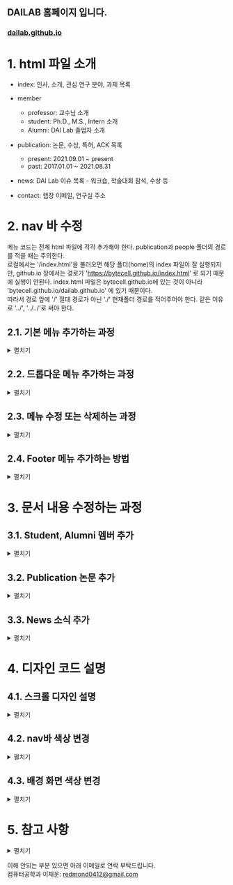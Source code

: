 ## DAILAB 홈페이지 입니다.

### [dailab.github.io](https://bytecell.github.io/dailab.github.io/)

# 1. html 파일 소개
* index: 인사, 소개, 관심 연구 분야, 과제 목록

* member

    * professor: 교수님 소개
    * student: Ph.D., M.S., Intern 소개
    * Alumni: DAI Lab 졸업자 소개

* publication: 논문, 수상, 특허, ACK 목록

    * present: 2021.09.01 ~ present
    * past: 2017.01.01 ~ 2021.08.31

* news: DAI Lab 이슈 목록 - 워크숍, 학술대회 참석, 수상 등

* contact: 랩장 이메일, 연구실 주소


# 2. nav 바 수정 

메뉴 코드는 전체 html 파일에 각각 추가해야 한다. publication과 people 폴더의 경로를 적을 때는 주의한다.  
로컬에서는 '/index.html'을 불러오면 해당 폴더(home)의 index 파일이 잘 실행되지만, github.io 창에서는 경로가 'https://bytecell.github.io/index.html' 로 되기 때문에 실행이 안된다.
index.html 파일은 bytecell.github.io에 있는 것이 아니라 'bytecell.github.io/dailab.github.io' 에 있기 때문이다.   
따라서 경로 앞에 '/' 절대 경로가 아닌 './' 현재폴더 경로를 적어주어야 한다. 같은 이유로 '../', '../../'로 써야 한다.

## 2.1. 기본 메뉴 추가하는 과정


<details>
  <summary>펼치기</summary>  


* 주 메뉴 추가하는 과정 (예: News 옆에 하나 추가하기)  
  
  
  ---
  * 기본 nav 바에 추가 (예: plus.html)
    * plus.html을 만든다.

    * 만들고자 하는 위치에 다음과 같은 메뉴 코드를 추가한다.
       ``` html
       <li class="dropdown"><a href="./plus.html" data-target="plus">Plus</a></li>
       ```
    * 결과
       
       <img src="https://github.com/user-attachments/assets/f3be63d5-7343-4e7d-a297-b46d75c54c53" width=1000px;>
       <img src="https://github.com/user-attachments/assets/0f299284-1595-47cc-8621-4ab1077d4d81" width=1000px;>
       
    * 주의: 메뉴가 늘어났으므로 화면을 가로로 줄였을 때 nav바가 깨질 수 있다. 그럼 css - nav 클래스의 margin-right를 아래 주석과 같이 적절하게 조정하면 된다.
      
       <img src ="https://github.com/user-attachments/assets/f46a38f7-5087-405a-87c3-6df2443d694d" width=500px>


       ``` css
       .nav {
           margin-right: 15vw; /*  15vw -> 10vw */
       }
       ```

    * 수정 결과
      
       <img src="https://github.com/user-attachments/assets/03adc951-a148-491f-9648-b45a0cf60c1e" width= 500px>
    
  
---
  
  * media nav 바에 추가 (예: plus.html)
     * plus.html을 만든다.
       
     * 만들고자 하는 위치에 다음과 같은 메뉴 코드를 추가한다.
       ```html
       <li><a href="./plus.html" data-target="plus">Plus</a></li>
       ```
     * 결과
     
      <img src ="https://github.com/user-attachments/assets/97819168-115d-4b17-a1a6-ecd13aeae2b0" width=400px>
      <img src ="https://github.com/user-attachments/assets/8b972a82-066e-4369-94f0-56371e17ef48" width=400px>

</details>



## 2.2. 드롭다운 메뉴 추가하는 과정

<details>
  <summary>펼치기</summary>  


* 주 메뉴와 부 메뉴 추가하는 과정
  
  ---
  * 기본 nav 바에 추가
    * one.html, two.html을 만든다. - 드롭다운 메뉴들
      
    * 만들고자 하는 위치에 다음과 같은 메뉴 코드를 추가한다.
       ```html
       <li class="dropdown">
          <a href="#">Plus <i class="fas fa-caret-down"></i></a>
          <div class="dropdown-content">  <!-- 드롭다운 메뉴들 이름이 길면 content1, 짧으면 content 사용 -->
               <!-- 아래 부 메뉴들 나열 - 추가하고 싶을 때는 그냥 쭉 나열하기 -->
              <a class="dropdown-item" href="./one.html" data-target="one">one</a>
              <a class="dropdown-item" href="./two.html" data-target="two">two</a>
          </div>
       </li>
       ```
       
    * 결과
   
      <img src ="https://github.com/user-attachments/assets/80c6a172-c2bb-4a01-8044-68ac508350eb" width=500px>
      <img src ="https://github.com/user-attachments/assets/40def3e6-6e83-44cf-a426-851633811cf3" width=600px>


    * 주의: 메뉴가 늘어났으므로 화면을 가로로 줄였을 때 nav바가 깨질 수 있다. 그럼 css - nav 클래스의 margin-right를 아래 주석과 같이 적절하게 조정하면 된다.
      
       <img src ="https://github.com/user-attachments/assets/f46a38f7-5087-405a-87c3-6df2443d694d" width=500px>


       ``` css
       .nav {
           margin-right: 15vw; /*  15vw -> 10vw */
       }
       ```

    * 수정 결과
      
       <img src="https://github.com/user-attachments/assets/03adc951-a148-491f-9648-b45a0cf60c1e" width= 500px>

---

  * media nav 바에 추가 (예: plus.html)
    * one.html, two.html을 만든다. - 드롭다운 메뉴들
      
    * 만들고자 하는 위치에 다음과 같은 메뉴 코드를 추가한다.
       ```html
       <li class="dropdown">
          <a href="#">Plus <i class="fas fa-caret-down"></i></a>
          <div class="dropdown-content">  <!-- 드롭다운 메뉴들 이름이 길면 content1, 짧으면 content 사용 -->
               <!-- 아래 부 메뉴들 나열 - 추가하고 싶을 때는 그냥 쭉 나열하기 -->
              <a class="dropdown-item" href="./one.html" data-target="one">one</a>
              <a class="dropdown-item" href="./two.html" data-target="two">two</a>
          </div>
       </li>
       ```
       
    * 결과
      
      <img src="https://github.com/user-attachments/assets/c0ad1c8b-d024-4dab-bccb-09ff78f81103" width= 400px>
      <img src="https://github.com/user-attachments/assets/21f5ddea-b5fb-4de4-81ff-7a5764985632" width= 400px>

</details>

## 2.3. 메뉴 수정 또는 삭제하는 과정

<details>
  <summary>펼치기</summary>  

* 기존의 주/부메뉴의 제목을 수정하거나 삭제하는 과정

  * 수정  

    * News 대신 Hot Issue로 바꾸고 싶을 때는 아래 코드처럼 </a> 앞 문구를 바꾸면 된다.
        ``` html
        <li class="dropdown"><a href="./news.html" data-target="news">News</a></li>
        <li class="dropdown"><a href="./news.html" data-target="news">Hot Issue</a></li>
        ```

    * 결과
  
      <img src="https://github.com/user-attachments/assets/2093045f-7a2d-41ea-aef7-e32911ce2a00" width= 600px>

    ---
    
  * 삭제  

    * 위 사진에서 Hot Issue를 삭제하려면 아래 코드처럼 수정하면 된다.
        ``` html
        <li class="dropdown"><a href="./news.html" data-target="news">News</a></li>
        ```

    * 결과
  
      <img src="https://github.com/user-attachments/assets/18a3794a-d6f1-4989-beda-0f9d4ef0b187" width= 600px>

</details>

## 2.4. Footer 메뉴 추가하는 방법

<details>
  <summary>펼치기</summary>  

* plus.html 만들기
* footer class에 코드 추가
  
  경로 설정에 주의
  ``` css
  <a href="./plus.html" class="menu-item">Plus</a>
  ```
  
* 결과
  
  <img src="https://github.com/user-attachments/assets/7d69c13b-d292-41a8-afe3-2b7a02b3fbed" width= 600px>


</details>



# 3. 문서 내용 수정하는 과정 

## 3.1. Student, Alumni 멤버 추가

<details>
  <summary>펼치기</summary>  

* /assets/member/miso.jpg 저장하기
* member-imgs class에 코드 추가
    
  경로 설정에 주의
  아래 코드를 Student 또는 Alumni 파일에 복붙하면 된다.
  ``` html
  <div class="img">
      <img src="../assets/member/miso.jpg" alt="miso">
      <p>Mi-So</p>
      <p class="sub-text">Undergraduate researcher (2024. 8~)<br><br>Language models<br>Web Programming</p>
  </div>
  ```
  
* 결과
  
  <img src="https://github.com/user-attachments/assets/44d538c8-6166-4346-8919-a10d3603c809" width= 600px>

</details>



## 3.2. Publication 논문 추가

<details>
  <summary>펼치기</summary>  

present와 past는 html 구조가 같고, 논문 입력 방식은 아래와 같다.

> ##### 문장 구조
>
> * 학술 논문 등급 or 학회 유형
> * 저자 정보
> * 제목
> * 게재된 저널 정보
> * 게재 날짜. : 만약 게재되지 않았다면 일월 제외하고 [저널 정보, _2024 (accepted)_]
> * 연구 지원 정보(ACK)
> * 해당 SCI 논문으로 졸업할(졸업한) 대학원생 이름
>
> EX)
> ``` html
> <li><p>[학술 논문 등급 or 학회 유형]</p> 저자 정보, "제목" 게재된 저널 정보, 게재 날짜. [연구 지원 정보(ACK)]</li>
> ```
>

* 추가하고자 하는 파트의 media-body 클래스에 코드 추가
* 아래 코드를 present 또는 past 파일에 복붙하면 된다.

  ``` html
  <li><p>[국제탐정대회]</p> Do-Il, Mi-Ran Nam and Young-Seob Jeong, "Dangerous Love: Exploring the Romance at Crime Scenes of Do-Il Nam and Mi-Ran" Biomolecules, Vol. 11(12), Issue 1750, pp.1-15, November 24, 2024. [ACK: None]</li>
  ```
  
* 결과
  
  <img src="https://github.com/user-attachments/assets/411fa5cb-2ee5-4641-9b7a-217831befb43" width= 600px>

</details>


## 3.3. News 소식 추가

<details>
  <summary>펼치기</summary>  

3.3.1은 title클래스로 시작하고, 3.3.2는 post 클래스로 시작한다.

### 3.3.1. 사진이 없을 때

> ##### 문장 구조
>
> * News 분류
> * 연도와 대회명 + 제목 + 팀명
> * (장소, 날짜)
>
> EX)
> ``` html
> <div class="title"><li><p>[News 분류]</p> 연도와 대회명 + 제목 + 팀명 (장소, 날짜) </li></div>
> ```  
>  


    

* 추가하고자 하는 연도의 news 클래스에 아래 코드 추가

  ``` html
  <div class="title"><li><p>[대상]</p> 2023 DAI 소프트웨어 경진대회, 팀명: dailab egg (충북대학교 E8-1, October 26, 2024)</li></div>
  ```
  
* 결과
  
  <img src="https://github.com/user-attachments/assets/bbb4b89b-fbf0-46e1-898a-469f71d82189" width= 600px>




### 3.3.2. 사진이 있을 때

사진이 있을 때는 문장을 클릭하면 사진이 슬라이드 된다.

> ##### 문장 구조
>
> * News 분류
> * 연도와 대회명 + 제목 + 팀명
> * (장소, 날짜)
> * 이미지 표시 아이콘
>
> EX)
> ``` html
> <div class="post">
>     <div class="title">
>         <li>
>             <p>[News 분류]</p> 연도와 대회명 + 제목 + 팀명 (장소, 날짜) 
>             <span class="fa-solid fa-images"></span>
>         </li>
>     </div>
>     <div class="content">
>         <img src="사진 경로" alt="사진 명칭">
>         <img src="사진 경로" alt="사진 명칭">
>     </div>
>  </div>
> ```  
>  



        

* 추가할 사진을 ./asset/news에 저장
* 추가하고자 하는 연도의 news 클래스에 아래 코드 추가


  ``` html
  <div class="post">
     <div class="title">
         <li>
             <p>[대상]</p> 2023 DAI 소프트웨어 경진대회, 팀명: dailab egg (충북대학교 E8-1, October 26, 2024)
             <span class="fa-solid fa-images"></span>
         </li>
     </div>
     <div class="content">
         <img src="./assets/news/사진1.jpg" alt="EMNLP_2023_1">
         <img src="./assets/news/사진2.jpg" alt="EMNLP_2023_2">
     </div>
  </div>
  ```
  
* 결과
  
  <img src="https://github.com/user-attachments/assets/2a8c9760-62a3-4d96-afac-39461a01a331" width= 600px>

</details>



# 4. 디자인 코드 설명

## 4.1. 스크롤 디자인 설명

<details>
  <summary>펼치기</summary>  

* style.css 파일의 9번 줄 이후 수정
* 스크롤바 css를 그림으로 나타내면 아래 사진과 같다.

  <img src="https://github.com/user-attachments/assets/69745c96-8096-4e2f-b8e3-555cde7b6900" width= 600px>


* 스크롤바 background 스타일

  linear-gradient(to bottom,  ,  ,  ,  )는 위에서 밑으로 색상 그라데이션을 주는 코드이다. 아래 코드는 0 ~ 20은 짙은 남색, 20 ~ 100은 흰색을 보여준다. 이렇게 한 이유는 nav바 색상(남색)과 그 아래 흰색 background가 스크롤바 색상과 이어지게 하기 위해서이다.
  
  만약 background: linear-gradient(to bottom, #6a11cb 0%, #2575fc 50%, #6a11cb 100%); 이렇게 하면 보라색 (#6a11cb)에서 시작하여 파란색 (#2575fc)으로 변화하고, 다시 보라색으로 변화하는 디자인이 된다. 그라데이션.
  
  ``` html
   body::-webkit-scrollbar{
       width: 15px;
       background: linear-gradient(to bottom, #1b2021 0%, #1b2021 20%, #fff 20%, #fff 100%);
   }
  ```

* 스크롤바 thumb 스타일
  
  - border-radius: 꼭짓점의 둥근 정도
  - box-shadow: thumb를 감싸는 모양의 그라데이션과 그 색상   
  
  ``` html
   body::-webkit-scrollbar-thumb{
       background-color: #89afa3;
       border-radius: 10px;
       box-shadow: inset 0px 0px 7px #c7e3da;
   }
  ```
  
* 스크롤바 track 스타일

  clamp로 한 이유는 nav바의 height가 clamp(50px, 10vh, 60px)이기 때문이다. 위에서 linear-gradient를 사용한 것과 동일한 이유로 clamp(50px, 10vh, 60px)까지만 짙은 남색을 적용해서 nav바와 스크롤바가 시각적으로 이어지게 만들었다.


  ``` html
   body::-webkit-scrollbar-track{
       background: linear-gradient(to bottom, #1b2021 0%, #1b2021 clamp(50px, 10vh, 60px), #dfdfdf clamp(50px, 10vh, 60px), #dfdfdf 100%);
       border-radius: 10px;
   }
  ```
  
* 결과
  
  <img src="https://github.com/user-attachments/assets/9702d796-cea2-4aac-87c3-c4b4437c22e0" width= 600px>


</details>


## 4.2. nav바 색상 변경

<details>
  <summary>펼치기</summary>  

- style.css의 37번줄 .menu의 background:의 색상을 바꾼다.

  <img src="https://github.com/user-attachments/assets/bfaddeb6-444b-4955-b0f5-294881941c77" width= 600px>

- 13번줄 body::-webkit-scrollbar의 0%, 20% 색상 두 개를 바꾼다.

  ```css
   background: linear-gradient(to bottom, #1b2021 0%, #1b2021 20%, #fff 20%, #fff 100%);
   /* 바꾸면 */
   background: linear-gradient(to bottom, #83b5be 0%, #83b5be 20%, #fff 20%, #fff 100%);
  ```

  <img src="https://github.com/user-attachments/assets/5eb2c4da-a2ca-4a12-a62a-74b3af901b70" width= 600px>

- 24번줄 body::-webkit-scrollbar-track의 0%, 20% 색상 두 개를 바꾼다.
  
  ```css
   background: linear-gradient(to bottom, #1b2021 0%, #1b2021 clamp(50px, 10vh, 60px), #dfdfdf clamp(50px, 10vh, 60px), #dfdfdf 100%);
   /* 바꾸면 */
   background: linear-gradient(to bottom, #83b5be 0%, #83b5be clamp(50px, 10vh, 60px), #dfdfdf clamp(50px, 10vh, 60px), #dfdfdf 100%);
  ```
  
  <img src="https://github.com/user-attachments/assets/7ee658ad-4626-474e-90a1-feb7b7287a45" width= 600px>

  </details>

## 4.3. 배경 화면 색상 변경

<details>
  <summary>펼치기</summary>  

- style.css의 9번줄 body의 background-color:를 원하는 색상으로 바꾼다.

  ```css
   background-color: #a8b9db;
  ```

  <img src="https://github.com/user-attachments/assets/c328a1bf-c91c-49fe-ad9f-16c6ec6c125d" width= 600px>

  </details>

# 5. 참고 사항

<details>
  <summary>펼치기</summary>  

- 추가 및 수정 사항 발생 시, 기존에 작성된 양식을 참조한다.
- 사진 업로드 했을 때 사진이 깨지는 경우, 사진 파일 이름 및 경로가 전부 영어로 되어 있는지 확인한다.
- 기본적으로 신규 내용 추가 시 기존의 목록 최상단에 추가한다. student 목록에서 alumni 목록으로 옮길 경우, 왼쪽 최상단에 추가한다.
- 연구과제 이름을 모아놓은 목록 사이트에 접속 시 IP주소 맨 앞 번호를 203으로 바꿔야 접속 가능하다.

  <img src="https://github.com/user-attachments/assets/c328a1bf-c91c-49fe-ad9f-16c6ec6c125d" width= 600px>

  </details>
  
이해 안되는 부분 있으면 아래 이메일로 연락 부탁드립니다.  
컴퓨터공학과 이채운: redmond0412@gmail.com
